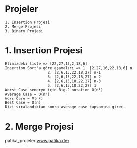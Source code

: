 # Projeler
	1. Insertion Projesi
	2. Merge Projesi
	3. Binary Projesi
# 1. Insertion Projesi

	Elimizdeki liste => [22,27,16,2,18,6]
	Insertion Sort'a göre aşamaları => 1. [2,27,16,22,18,6] n
					   2. [2,6,16,22,18,27] n-1
					   3. [2,6,16,22,18,27] n-2
					   4. [2,6,16,18,22,27] n-3
					   5. [2,6,16,18,22,27] 1
	Worst Case seneryo için Big-O notation O(n²)
	Average Case = O(n²)
	Wors Case = O(n²)
	Best Case = O(n)
	Dizi sıralandıktan sonra average case kapsamına girer.

# 2. Merge Projesi
	


patika_projeler
www.patika.dev
